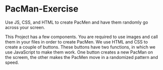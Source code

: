 # PacMan-Exercise
Use JS, CSS, and HTML to create PacMen and have them randomly go across your screen.

This Project has a few components. You are required to use images and call them in your files in order to create PacMen. We use HTML and CSS to create a couple of buttons. These buttons have two functions, in which we use JavaScript to make them work. One button creates a new PacMan on the screem, the other makes the PacMen move in a randomized pattern and speed.
